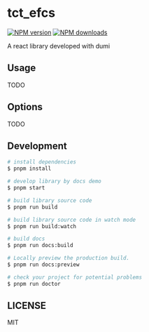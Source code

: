 # tct_efcs

[![NPM version](https://img.shields.io/npm/v/tct_efcs.svg?style=flat)](https://npmjs.org/package/tct_efcs)
[![NPM downloads](http://img.shields.io/npm/dm/tct_efcs.svg?style=flat)](https://npmjs.org/package/tct_efcs)

A react library developed with dumi

## Usage

TODO

## Options

TODO

## Development

```bash
# install dependencies
$ pnpm install

# develop library by docs demo
$ pnpm start

# build library source code
$ pnpm run build

# build library source code in watch mode
$ pnpm run build:watch

# build docs
$ pnpm run docs:build

# Locally preview the production build.
$ pnpm run docs:preview

# check your project for potential problems
$ pnpm run doctor
```

## LICENSE

MIT
